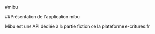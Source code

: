 #mibu

##Présentation de l'application mibu

Mibu est une API dédiée à la partie fiction de la plateforme e-critures.fr